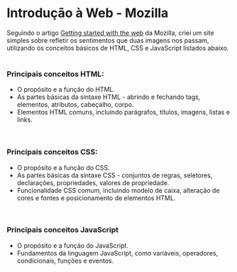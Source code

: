# Introdução à Web - Mozilla

Seguindo o artigo [Getting started with the web](https://developer.mozilla.org/en-US/docs/Learn/Getting_started_with_the_web) da Mozilla, criei um site simples sobre refletir os sentimentos que duas imagens nos passam, utilizando os conceitos básicos de HTML, CSS e JavaScript listados abaixo.<br>
<br>

### Principais conceitos HTML:

- O propósito e a função do HTML.
- As partes básicas da sintaxe HTML - abrindo e fechando tags, elementos, atributos, cabeçalho, corpo.
- Elementos HTML comuns, incluindo parágrafos, títulos, imagens, listas e links.
<br>

### Principais conceitos CSS: 

- O propósito e a função do CSS.
- As partes básicas da sintaxe CSS - conjuntos de regras, seletores, declarações, propriedades, valores de propriedade.
- Funcionalidade CSS comum, incluindo modelo de caixa, alteração de cores e fontes e posicionamento de elementos HTML.
<br>

### Principais conceitos JavaScript

- O propósito e a função do JavaScript.
- Fundamentos da linguagem JavaScript, como variáveis, operadores, condicionais, funções e eventos.

